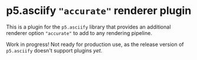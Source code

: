 # p5.asciify `"accurate"` renderer plugin

This is a plugin for the `p5.asciify` library that provides an additional renderer option `"accurate"` to add to any rendering pipeline.

Work in progress! Not ready for production use, as the release version of `p5.asciify` doesn't support plugins *yet*.